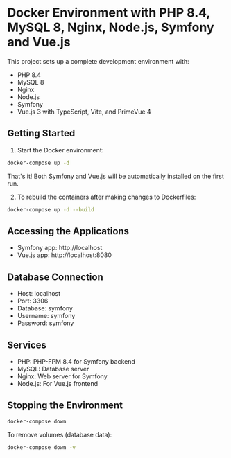 # Docker Environment with PHP 8.4, MySQL 8, Nginx, Node.js, Symfony and Vue.js

This project sets up a complete development environment with:

- PHP 8.4
- MySQL 8
- Nginx
- Node.js
- Symfony
- Vue.js 3 with TypeScript, Vite, and PrimeVue 4

## Getting Started

1. Start the Docker environment:

```bash
docker-compose up -d
```

That's it! Both Symfony and Vue.js will be automatically installed on the first run.

2. To rebuild the containers after making changes to Dockerfiles:

```bash
docker-compose up -d --build
```

## Accessing the Applications

- Symfony app: http://localhost
- Vue.js app: http://localhost:8080

## Database Connection

- Host: localhost
- Port: 3306
- Database: symfony
- Username: symfony
- Password: symfony

## Services

- PHP: PHP-FPM 8.4 for Symfony backend
- MySQL: Database server
- Nginx: Web server for Symfony
- Node.js: For Vue.js frontend

## Stopping the Environment

```bash
docker-compose down
```

To remove volumes (database data):

```bash
docker-compose down -v
```
